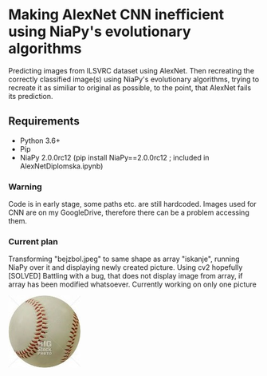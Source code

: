 # Making AlexNet CNN inefficient using NiaPy's evolutionary algorithms
Predicting images from  ILSVRC dataset using AlexNet. Then recreating the correctly classified image(s) using NiaPy's evolutionary algorithms, trying to recreate it as similiar to original as possible, to the point, that AlexNet fails its prediction.

## Requirements
* Python 3.6+
* Pip
* NiaPy 2.0.0rc12 (pip install NiaPy==2.0.0rc12 ; included in AlexNetDiplomska.ipynb) 

### Warning
Code is in early stage, some paths etc. are still hardcoded. Images used for CNN are on my GoogleDrive, therefore there can be a problem accessing them. 

### Current plan
Transforming "bejzbol.jpeg" to same shape as array "iskanje", running NiaPy over it and displaying newly created picture. 
Using cv2 hopefully [SOLVED] Battling with a bug, that does not display image from array, if array has been modified whatsoever.
Currently working on only one picture 

![Baseball](./bejzbol.JPEG?raw=true) 
